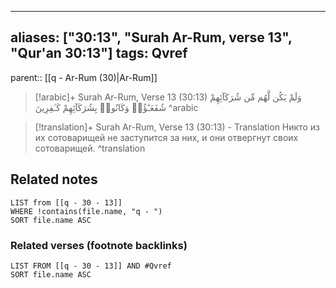 
---
aliases: ["30:13", "Surah Ar-Rum, verse 13", "Qur'an 30:13"]
tags: Qvref
---

parent:: [[q - Ar-Rum (30)|Ar-Rum]]

> [!arabic]+ Surah Ar-Rum, Verse 13 (30:13)
> <span class="quran-arabic">وَلَمْ يَكُن لَّهُم مِّن شُرَكَآئِهِمْ شُفَعَـٰٓؤُا۟ وَكَانُوا۟ بِشُرَكَآئِهِمْ كَـٰفِرِينَ</span>
^arabic

> [!translation]+ Surah Ar-Rum, Verse 13 (30:13) - Translation
> Никто из их сотоварищей не заступится за них, и они отвергнут своих сотоварищей.
^translation



## Related notes
```dataview
LIST from [[q - 30 - 13]]
WHERE !contains(file.name, "q - ")
SORT file.name ASC
```

### Related verses (footnote backlinks)
```dataview
LIST FROM [[q - 30 - 13]] AND #Qvref
SORT file.name ASC
```

